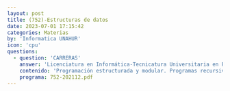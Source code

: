 ```yaml
---
layout: post
title: (752)-Estructuras de datos
date: 2023-07-01 17:15:42
categories: Materias
by: 'Informatica UNAHUR'
icon: 'cpu'
questions:
  - question: 'CARRERAS'
    answer: 'Licenciatura en Informática-Tecnicatura Universitaria en Programación-'
    contenido: 'Programación estructurada y modular. Programas recursivos. Representación de datos en memoria. Paso de variables por valor y por referencia. Tipos abstractos de datos. Estructuras de datos. Estructuras contenedoras: Vectores, matrices, pilas, colas, lista, diccionarios, árboles y grafos. Implementación de estructuras de datos estáticas. Uso dinámico de memoria. Listas y árboles implementados con punteros. Análisis, eficiencia e implementación de estructuras de datos. Algoritmos de recorrido, búsqueda y ordenamiento. Nociones básicas de algoritmos sobre grafos.'
    programa: 752-202112.pdf
---
```

